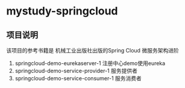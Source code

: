 # mystudy-springcloud
## 项目说明 
该项目的参考书籍是 机械工业出版社出版的Spring Cloud 微服务架构进阶
1. springcloud-demo-eurekaserver-1 注册中心demo使用eureka
2. springcloud-demo-service-provider-1 服务提供者
3. springcloud-demo-service-consumer-1 服务消费者
